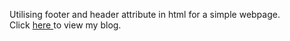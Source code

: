Utilising footer and header attribute in html for a simple webpage. <br>
Click <a href="https://johnmwaura.com/>"> here </a> to view my blog.

